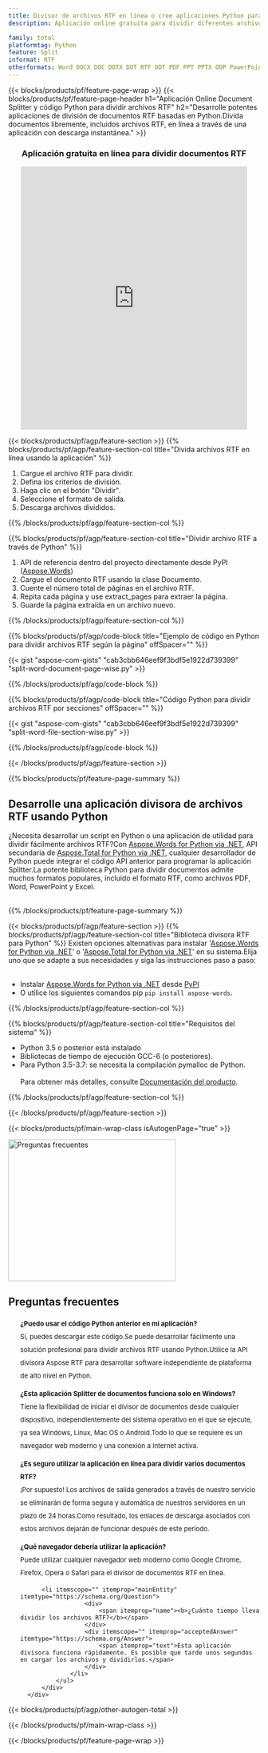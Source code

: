```yaml
---
title: Divisor de archivos RTF en línea o cree aplicaciones Python para dividir archivos RTF
description: Aplicación online gratuita para dividir diferentes archivos RTF.Código de la biblioteca Python Splitter para documentos RTF.

family: total
platformtag: Python
feature: Split
informat: RTF
otherformats: Word DOCX DOC DOTX DOT RTF ODT PDF PPT PPTX ODP PowerPoint
---
```

{{< blocks/products/pf/feature-page-wrap >}}
{{< blocks/products/pf/feature-page-header h1="Aplicación Online Document Splitter y código Python para dividir archivos RTF" h2="Desarrolle potentes aplicaciones de división de documentos RTF basadas en Python.Divida documentos libremente, incluidos archivos RTF, en línea a través de una aplicación con descarga instantánea." >}}


<div class="container-fluid agp-content bg-white aboutfile box-1 vh100 section nopbtm">
<div class=container>
<div class=row>
<div class="demobox tc col-md-12 padding-0" align="center">

<h3>Aplicación gratuita en línea para dividir documentos RTF</h3>

<iframe style="border: none; height: 526px;" scrolling="no" src="https://products.aspose.app/total/splitter/embed&h1&h2" id="child-iframe" width="90%"></iframe>

</div></div>
</div></div>

{{< blocks/products/pf/agp/feature-section >}}
{{% blocks/products/pf/agp/feature-section-col title="Divida archivos RTF en línea usando la aplicación" %}}

1. Cargue el archivo RTF para dividir.
1. Defina los criterios de división.
1. Haga clic en el botón "Dividir".
1. Seleccione el formato de salida.
1. Descarga archivos divididos.

{{% /blocks/products/pf/agp/feature-section-col %}}

{{% blocks/products/pf/agp/feature-section-col title="Dividir archivo RTF a través de Python" %}}

1. API de referencia dentro del proyecto directamente desde PyPI ([Aspose.Words](https://pypi.org/project/aspose-words/))
1. Cargue el documento RTF usando la clase Documento.
1. Cuente el número total de páginas en el archivo RTF.
1. Repita cada página y use extract_pages para extraer la página.
1. Guarde la página extraída en un archivo nuevo.

{{% /blocks/products/pf/agp/feature-section-col %}}

{{% blocks/products/pf/agp/code-block title="Ejemplo de código en Python para dividir archivos RTF según la página" offSpacer="" %}}

{{< gist "aspose-com-gists" "cab3cbb646eef9f3bdf5e1922d739399" "split-word-document-page-wise.py" >}}

{{% /blocks/products/pf/agp/code-block %}}

{{% blocks/products/pf/agp/code-block title="Código Python para dividir archivos RTF por secciones" offSpacer="" %}}

{{< gist "aspose-com-gists" "cab3cbb646eef9f3bdf5e1922d739399" "split-word-file-section-wise.py" >}}

{{% /blocks/products/pf/agp/code-block %}}

{{< /blocks/products/pf/agp/feature-section >}}

{{% blocks/products/pf/feature-page-summary %}}


<h2>Desarrolle una aplicación divisora de archivos RTF usando Python</h2>

¿Necesita desarrollar un script en Python o una aplicación de utilidad para dividir fácilmente archivos RTF?Con [Aspose.Words for Python via .NET](https://products.aspose.com/words/python-net/), API secundaria de [Aspose.Total for Python via .NET](https://products.aspose.com/total/python-net/), cualquier desarrollador de Python puede integrar el código API anterior para programar la aplicación Splitter.La potente biblioteca Python para dividir documentos admite muchos formatos populares, incluido el formato RTF, como archivos PDF, Word, PowerPoint y Excel.<br /><br />

{{% /blocks/products/pf/feature-page-summary %}}

{{< blocks/products/pf/agp/feature-section >}}
{{% blocks/products/pf/agp/feature-section-col title="Biblioteca divisora RTF para Python" %}}
Existen opciones alternativas para instalar '[Aspose.Words for Python via .NET](https://products.aspose.com/words/python-net/)' o '[Aspose.Total for Python via .NET](https://products.aspose.com/total/python-net/)' en su sistema.Elija uno que se adapte a sus necesidades y siga las instrucciones paso a paso:<br /><br />

- Instalar [Aspose.Words for Python via .NET](https://products.aspose.com/words/python-net/) desde [PyPI](https://pypi.org/project/aspose-words/)
- O utilice los siguientes comandos pip ```pip install aspose-words```.


{{% /blocks/products/pf/agp/feature-section-col %}}

{{% blocks/products/pf/agp/feature-section-col title="Requisitos del sistema" %}}

- Python 3.5 o posterior está instalado
- Bibliotecas de tiempo de ejecución GCC-6 (o posteriores).
- Para Python 3.5-3.7: se necesita la compilación pymalloc de Python.
<br /><br />
Para obtener más detalles, consulte [Documentación del producto](https://docs.aspose.com/words/python-net/system-requirements/).

{{% /blocks/products/pf/agp/feature-section-col %}}

{{< /blocks/products/pf/agp/feature-section >}}

{{< blocks/products/pf/main-wrap-class isAutogenPage="true" >}}

<style>.howtolist li{margin-right: 0!important;line-height: 26px;position: relative;margin-bottom: 10px;font-size: 13px;list-style-type: none;}</style>
<div class="col-md-12 tl bg-gray-dark howtolist section">
  <a class="anchor" name="faqpage"></a>
  <div class="container tl dflex" itemscope="" itemtype="https://schema.org/FAQPage">
      <div class="col-md-4 howtosectiongfx">
          <img class="social-panel-hide-on-mobile" src="https://www.groupdocs.cloud/templates/brand/images/groupdocs/conversion/groupdocs_conversion-brand.png" alt="Preguntas frecuentes" width="335" height="283">
      </div>
      <div class="howtosection col-md-8">
          <div>
              <h2>Preguntas frecuentes</h2>
               <ul>
                  <li itemscope="" itemprop="mainEntity" itemtype="https://schema.org/Question">
                      <div>
                          <span itemprop="name"><b>¿Puedo usar el código Python anterior en mi aplicación?</b></span>
                      </div>
                      <div itemscope="" itemprop="acceptedAnswer" itemtype="https://schema.org/Answer">
                          <span itemprop="text">Sí, puedes descargar este código.Se puede desarrollar fácilmente una solución profesional para dividir archivos RTF usando Python.Utilice la API divisora Aspose RTF para desarrollar software independiente de plataforma de alto nivel en Python.</span>
                      </div>
                  </li>
                  <li itemscope="" itemprop="mainEntity" itemtype="https://schema.org/Question">
                      <div>
                          <span itemprop="name"><b>¿Esta aplicación Splitter de documentos funciona solo en Windows?</b></span>
                      </div>
                      <div itemscope="" itemprop="acceptedAnswer" itemtype="https://schema.org/Answer">
                          <span itemprop="text">Tiene la flexibilidad de iniciar el divisor de documentos desde cualquier dispositivo, independientemente del sistema operativo en el que se ejecute, ya sea Windows, Linux, Mac OS o Android.Todo lo que se requiere es un navegador web moderno y una conexión a Internet activa.</span>
                      </div>
                  </li>
                  <li itemscope="" itemprop="mainEntity" itemtype="https://schema.org/Question">
                      <div>
                          <span itemprop="name"><b>¿Es seguro utilizar la aplicación en línea para dividir varios documentos RTF?</b></span>
                      </div>
                      <div itemscope="" itemprop="acceptedAnswer" itemtype="https://schema.org/Answer">
                          <span itemprop="text">¡Por supuesto! Los archivos de salida generados a través de nuestro servicio se eliminarán de forma segura y automática de nuestros servidores en un plazo de 24 horas.Como resultado, los enlaces de descarga asociados con estos archivos dejarán de funcionar después de este período.</span>
                      </div>
                  </li>                 
                  <li itemscope="" itemprop="mainEntity" itemtype="https://schema.org/Question">
                      <div>
                          <span itemprop="name"><b>¿Qué navegador debería utilizar la aplicación?</b></span>
                      </div>
                      <div itemscope="" itemprop="acceptedAnswer" itemtype="https://schema.org/Answer">
                          <span itemprop="text">Puede utilizar cualquier navegador web moderno como Google Chrome, Firefox, Opera o Safari para el divisor de documentos RTF en línea.</span>
                      </div>
                  </li>
 		  
 		  <li itemscope="" itemprop="mainEntity" itemtype="https://schema.org/Question">
                      <div>
                          <span itemprop="name"><b>¿Cuánto tiempo lleva dividir los archivos RTF?</b></span>
                      </div>
                      <div itemscope="" itemprop="acceptedAnswer" itemtype="https://schema.org/Answer">
                          <span itemprop="text">Esta aplicación divisora funciona rápidamente. Es posible que tarde unos segundos en cargar los archivos y dividirlos.</span>
                      </div>
                  </li>
              </ul>
          </div>
      </div>
  </div>

{{< blocks/products/pf/agp/other-autogen-total >}}

{{< /blocks/products/pf/main-wrap-class >}}

{{< /blocks/products/pf/feature-page-wrap >}}